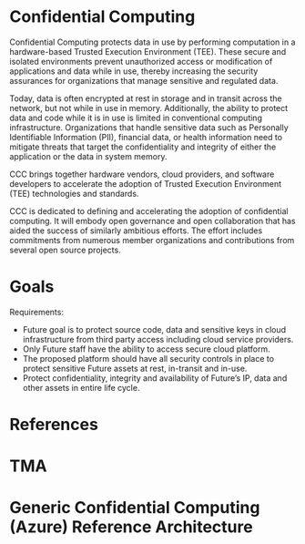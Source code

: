 # Confidential Computing

Confidential Computing protects data in use by performing computation in a hardware-based Trusted Execution Environment (TEE). These secure and isolated environments prevent unauthorized access or modification of applications and data while in use, thereby    increasing the security assurances for organizations that manage sensitive and regulated data.

Today, data is often encrypted at rest in storage and in transit across the network, but not while in use in memory. Additionally, the ability to protect data and code while it is in use is limited in conventional computing infrastructure. Organizations that handle sensitive data such as Personally Identifiable Information (PII), financial data, or health information need to mitigate threats that target the confidentiality and integrity of either the application or the data in system memory.

CCC brings together hardware vendors, cloud providers, and software developers to accelerate the adoption of Trusted Execution Environment (TEE) technologies and standards.

CCC is dedicated to defining and accelerating the adoption of confidential computing. It will embody open governance and open collaboration that has aided the success of similarly ambitious efforts. The effort includes commitments from numerous member organizations and contributions from several open source projects.

# Goals
Requirements:

- Future goal is to protect source code, data and sensitive keys in cloud infrastructure from third party access including cloud service providers.
- Only Future staff have the ability to access secure cloud platform.
- The proposed platform should have all security controls in place to protect sensitive Future assets at rest, in-transit and in-use.
- Protect confidentiality, integrity and availability of Future’s IP, data and other assets in entire life cycle.

# References


# TMA


# Generic Confidential Computing (Azure) Reference Architecture





